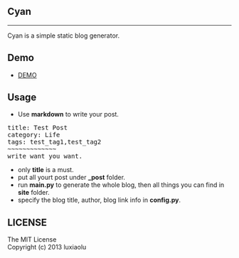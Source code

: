 ## Cyan

------
Cyan is a simple static blog generator. 

## Demo
* [DEMO][1]

## Usage

* Use **markdown** to write your post.
<pre>
title: Test Post
category: Life
tags: test_tag1,test_tag2
~~~~~~~~~~~~~
write want you want.</pre>

* only **title** is a must.
* put all yourt post under **_post** folder.
* run **main.py** to generate the whole blog, then all things you can find in **site** folder.
* specify the blog title, author, blog link info in **config.py**.

## LICENSE
The MIT License  
Copyright (c) 2013 luxiaolu

[1]: http://luxiaolu.github.io

